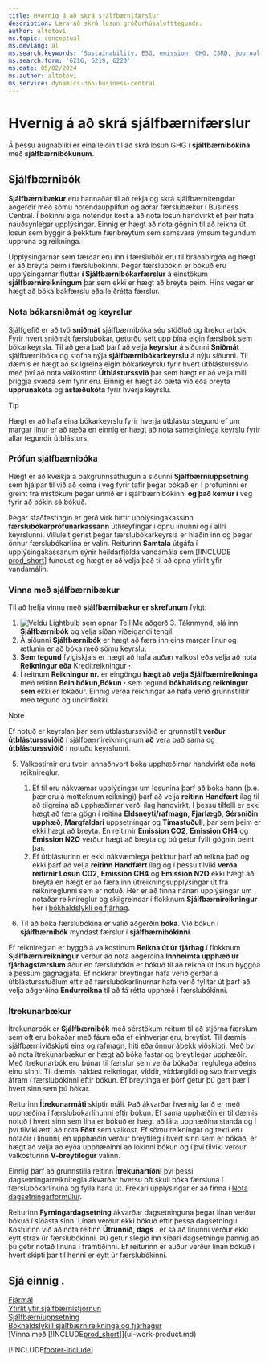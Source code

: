 ```yaml
---
title: Hvernig á að skrá sjálfbærnifærslur
description: Læra að skrá losun gróðurhúsalofttegunda.
author: altotovi
ms.topic: conceptual
ms.devlang: al
ms.search.keywords: 'Sustainability, ESG, emission, GHG, CSRD, journal'
ms.search.form: '6216, 6219, 6220'
ms.date: 05/02/2024
ms.author: altotovi
ms.service: dynamics-365-business-central
---
```


# <a name="record-sustainability-entries"></a>Hvernig á að skrá sjálfbærnifærslur

Á þessu augnabliki er eina leiðin til að skrá losun GHG í **sjálfbærnibókina** með **sjálfbærnibókunum**.   

## <a name="sustainability-journals"></a>Sjálfbærnibók

**Sjálfbærnibækur** eru hannaðar til að rekja og skrá sjálfbærnitengdar aðgerðir með sömu notendaupplifun og aðrar færslubækur í Business Central. Í bókinni eiga notendur kost á að nota losun handvirkt ef þeir hafa nauðsynlegar upplýsingar. Einnig er hægt að nota gögnin til að reikna út losun sem byggir á þekktum færibreytum sem samsvara ýmsum tegundum uppruna og reikninga. 

Upplýsingarnar sem færðar eru inn í færslubók eru til bráðabirgða og hægt er að breyta þeim í færslubókinni. Þegar færslubókin er bókuð eru upplýsingarnar fluttar **í Sjálfbærnibókarfærslur** á einstökum **sjálfbærnireikningum** þar sem ekki er hægt að breyta þeim. Hins vegar er hægt að bóka bakfærslu eða leiðrétta færslur.  

### <a name="use-journal-templates-and-batches"></a>Nota bókarsniðmát og keyrslur

Sjálfgefið er að tvö **sniðmát** sjálfbærnibóka séu stöðluð og ítrekunarbók. Fyrir hvert sniðmát færslubókar, geturðu sett upp þína eigin færslbók sem bókarkeyrsla. Til að gera það þarf að velja **keyrslur** á síðunni **Sniðmát** sjálfbærnibóka og stofna nýja **sjálfbærnibókarkeyrslu** á nýju síðunni. Til dæmis er hægt að skilgreina eigin bókarkeyrslu fyrir hvert útblásturssvið með því að nota valkostinn **Útblásturssvið** þar sem hægt er að velja milli þriggja svæða sem fyrir eru. Einnig er hægt að bæta við eða breyta **upprunakóta** og **ástæðukóta** fyrir hverja keyrslu. 

>[!TIP]
>Hægt er að hafa eina bókarkeyrslu fyrir hverja útblásturstegund ef um margar línur er að ræða en einnig er hægt að nota sameiginlega keyrslu fyrir allar tegundir útblásturs.   

### <a name="validate-sustainability-journals"></a>Prófun sjálfbærnibóka

Hægt er að kveikja á bakgrunnsathugun á síðunni **Sjálfbærniuppsetning** sem hjálpar til við að koma í veg fyrir tafir þegar bókað er. Í prófuninni er greint frá mistökum þegar unnið er í sjálfbærnibókinni **og það kemur í** veg fyrir að bókin sé bókuð.  

Þegar staðfestingin er gerð virk birtir upplýsingakassinn **færslubókarprófunarkassann** úthreyfingar í opnu línunni og í allri keyrslunni. Villuleit gerist þegar færslubókarkeyrsla er hlaðin inn og þegar önnur færslubókarlína er valin. Reiturinn **Samtala** útgáfa í upplýsingakassanum sýnir heildarfjölda vandamála sem [!INCLUDE [prod_short](includes/prod_short.md)] fundust og hægt er að velja það til að opna yfirlit yfir vandamálin. 

### <a name="work-with-sustainability-journals"></a>Vinna með sjálfbærnibækur

Til að hefja vinnu með **sjálfbærnibækur er skrefunum** fylgt:   

1.  ![Veldu Lightbulb sem opnar Tell Me aðgerð 3.](media/ui-search/search_small.png "Segðu mér hvað þú vilt gera") Táknmynd, slá inn **Sjálfbærnibók** og velja síðan viðeigandi tengil. 
2. Á síðunni **Sjálfbærnibók** er hægt að færa inn eins margar línur og ætlunin er að bóka með sömu keyrslu.  
3.  **Sem tegund** fylgiskjals er hægt að hafa auðan valkost eða velja að nota **Reikningur eða** Kreditreikningur **·**.  
4. Í reitnum **Reikningur nr.** er eingöngu **hægt að velja Sjálfbærnireikninga** með reitinn **Bein bókun,Bókun**  **·**  sem tegund **bókhalds og reikningur sem** ekki er lokaður. Einnig verða reikningar að hafa verið grunnstilltir með tegund og undirflokki.  

>[!NOTE]
>Ef notuð er keyrslan þar sem útblásturssviðið er grunnstillt **verður útblásturssviðið** í sjálfbærnireikningnum **að** vera það sama og **útblásturssviðið** í notuðu keyrslunni.  

5. Valkostirnir eru tveir: annaðhvort bóka upphæðirnar handvirkt eða nota reiknireglur.   

    1. Ef til eru nákvæmar upplýsingar um losunina þarf að bóka hann (þ.e. þær eru á mótteknum reikningi) þarf að velja **reitinn Handfært** ílag til að tilgreina að upphæðirnar verði ílag handvirkt. Í þessu tilfelli er ekki hægt að færa gögn í reitina **Eldsneyti/rafmagn**, **Fjarlægð**, **Sérsniðin upphæð**, **Margfaldari** uppsetningar og **Tímastuðull**, þar sem þeim er ekki hægt að breyta. En reitirnir **Emission CO2**, **Emission CH4** og **Emission N2O** verður hægt að breyta og þú getur fyllt gögnin beint þar. 
    2. Ef útblásturinn er ekki nákvæmlega þekktur þarf að reikna það og ekki þarf að velja **reitinn Handfært** ílag og í þessu tilviki **verða reitirnir Losun CO2**, **Emission CH4** og **Emission N2O** ekki hægt að breyta en hægt er að færa inn útreikningsupplýsingar út frá reiknireglunni sem er notuð. Hér er að finna nánari upplýsingar um notaðar reiknireglur og skilgreindar í flokknum **Sjálfbærnireikningur** hér í [bókhaldslykli og fjárhag](finance-sustainability-accounts-ledger.md#account-categories).
    
7. Til að bóka færslubókina er valið aðgerðin **bóka**. Við bókun í **sjálfbærnibók** myndast færslur í **sjálfbærnibókinni**. 

Ef reiknireglan er byggð á valkostinum **Reikna út úr fjárhag** í flokknum **Sjálfbærnireikningur** verður að nota aðgerðina **Innheimta upphæð úr fjárhagsfærslum** áður en færslubókin er bókuð til að reikna út losun byggða á þessum gagnagjafa. Ef nokkrar breytingar hafa verið gerðar á útblástursstuðlum eftir að færslubókarlínurnar hafa verið fylltar út þarf að velja aðgerðina **Endurreikna** til að fá rétta upphæð í færslubókinni.  

### <a name="recurring-journals"></a>Ítrekunarbækur

Ítrekunarbók er **Sjálfbærnibók** með sérstökum reitum til að stjórna færslum sem oft eru bókaðar með fáum eða ef einhverjar eru, breytist. Til dæmis sjálfbærniviðskipti eins og rafmagn, hiti eða önnur áþekk viðskipti. Með því að nota ítrekunarbækur er hægt að bóka fastar og breytilegar upphæðir. Með ítrekunarbók eru búnar til færslur sem verða bókaðar reglulega aðeins einu sinni. Til dæmis haldast reikningar, víddir, víddargildi og svo framvegis áfram í færslubókinni eftir bókun. Ef breytinga er þörf getur þú gert þær í hvert sinn sem þú bókar. 

Reiturinn **Ítrekunarmáti** skiptir máli. Það ákvarðar hvernig farið er með upphæðina í færslubókarlínunni eftir bókun. Ef sama upphæðin er til dæmis notuð í hvert sinn sem lína er bókuð er hægt að láta upphæðina standa og í því tilviki ætti að nota **Föst** sem valkost. Ef sömu reikningar og texti eru notaðir í línunni, en upphæðin verður breytileg í hvert sinn sem er bókað, er hægt að velja að eyða upphæðinni að lokinni bókun og í því tilviki verður valkosturinn **V-breytilegur** valinn. 

Einnig þarf að grunnstilla reitinn **Ítrekunartíðni** því þessi dagsetningarreikniregla ákvarðar hversu oft skuli bóka færsluna í færslubókarlínuna og fylla hana út. Frekari upplýsingar er að finna í [Nota dagsetningarformúlur](ui-enter-date-ranges.md#use-date-formulas).  

Reiturinn **Fyrningardagsetning** ákvarðar dagsetninguna þegar línan verður bókuð í síðasta sinn. Línan verður ekki bókuð eftir þessa dagsetningu. Kosturinn við að nota reitinn **Útrunnið, dags** . er sá að línunni verður ekki eytt strax úr færslubókinni. Þú getur slegið inn síðari dagsetningu þannig að þú getir notað línuna í framtíðinni. Ef reiturinn er auður verður línan bókuð í hvert skipti þar til henni er eytt úr færslubókinni.  

## <a name="see-also"></a>Sjá einnig .
[Fjármál](finance.md)    
[Yfirlit yfir sjálfbærnistjórnun](finance-manage-sustainability.md)   
[Sjálfbærniuppsetning](finance-sustainability-setup.md)   
[Bókhaldslykill sjálfbærnireikninga og fjárhagur](finance-sustainability-accounts-ledger.md)   
[Vinna með [!INCLUDE[prod_short](includes/prod_short.md)]](ui-work-product.md)   

[!INCLUDE[footer-include](includes/footer-banner.md)]
